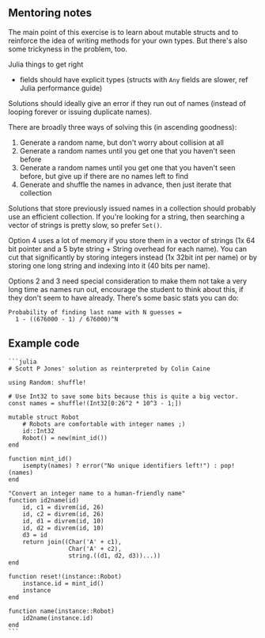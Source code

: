 ## Mentoring notes

The main point of this exercise is to learn about mutable structs and to reinforce the idea of writing methods for your own types.
But there's also some trickyness in the problem, too.

Julia things to get right

- fields should have explicit types (structs with `Any` fields are slower, ref Julia performance guide)

Solutions should ideally give an error if they run out of names (instead of looping forever or issuing duplicate names).

There are broadly three ways of solving this (in ascending goodness):

1. Generate a random name, but don't worry about collision at all
2. Generate a random names until you get one that you haven't seen before
3. Generate a random names until you get one that you haven't seen before, but give up if there are no names left to find
4. Generate and shuffle the names in advance, then just iterate that collection

Solutions that store previously issued names in a collection should probably use an efficient collection.
If you're looking for a string, then searching a vector of strings is pretty slow, so prefer `Set()`.

Option 4 uses a lot of memory if you store them in a vector of strings (1x 64 bit pointer and a 5 byte string + String overhead for each name).
You can cut that significantly by storing integers instead (1x 32bit int per name) or by storing one long string and indexing into it (40 bits per name).

Options 2 and 3 need special consideration to make them not take a very long time as names run out, encourage the student to think about this, if they don't seem to have already.
There's some basic stats you can do:

    Probability of finding last name with N guesses =
      1 - ((676000 - 1) / 676000)^N


## Example code

````
```julia
# Scott P Jones' solution as reinterpreted by Colin Caine

using Random: shuffle!

# Use Int32 to save some bits because this is quite a big vector.
const names = shuffle!(Int32[0:26^2 * 10^3 - 1;])

mutable struct Robot
    # Robots are comfortable with integer names ;)
    id::Int32
    Robot() = new(mint_id())
end

function mint_id()
    isempty(names) ? error("No unique identifiers left!") : pop!(names)
end

"Convert an integer name to a human-friendly name"
function id2name(id)
    id, c1 = divrem(id, 26)
    id, c2 = divrem(id, 26)
    id, d1 = divrem(id, 10)
    id, d2 = divrem(id, 10)
    d3 = id
    return join((Char('A' + c1),
                 Char('A' + c2),
                 string.((d1, d2, d3))...))
end

function reset!(instance::Robot)
    instance.id = mint_id()
    instance
end

function name(instance::Robot)
    id2name(instance.id)
end
```
````

